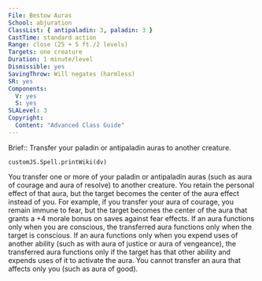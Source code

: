 ```yaml
---
File: Bestow Auras
School: abjuration
ClassList: { antipaladin: 3, paladin: 3 }
CastTime: standard action
Range: close (25 + 5 ft./2 levels)
Targets: one creature
Duration: 1 minute/level
Dismissible: yes
SavingThrow: Will negates (harmless)
SR: yes
Components:
  V: yes
  S: yes
SLALevel: 3
Copyright:
  Content: "Advanced Class Guide"
---
```

Brief:: Transfer your paladin or antipaladin auras to another creature.

```dataviewjs
customJS.Spell.printWiki(dv)
```

You transfer one or more of your paladin or antipaladin auras (such as aura of courage and aura of resolve) to another creature. You retain the personal effect of that aura, but the target becomes the center of the aura effect instead of you.  For example, if you transfer your aura of courage, you remain immune to fear, but the target becomes the center of the aura that grants a +4 morale bonus on saves against fear effects. If an aura functions only when you are conscious, the transferred aura functions only when the target is conscious.  If an aura functions only when you expend uses of another ability (such as with aura of justice or aura of vengeance), the transferred aura functions only if the target has that other ability and expends uses of it to activate the aura.  You cannot transfer an aura that affects only you (such as aura of good).
